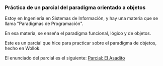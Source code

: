 ### Práctica de un parcial del paradigma orientado a objetos

Estoy en Ingeniería en Sistemas de Información, y hay una materia que se llama "Paradigmas de Programación".

En esa materia, se enseña el paradigma funcional, lógico y de objetos.

Este es un parcial que hice para practicar sobre el paradigma de objetos, hecho en Wollok.

El enunciado del parcial es el siguiente:
[Parcial: El Asadito](https://docs.google.com/document/d/1WOK0p1qH-5LQxDQ1Jx3b39gSXpyqy4GuLIax11yjnoc/edit?usp=sharing)